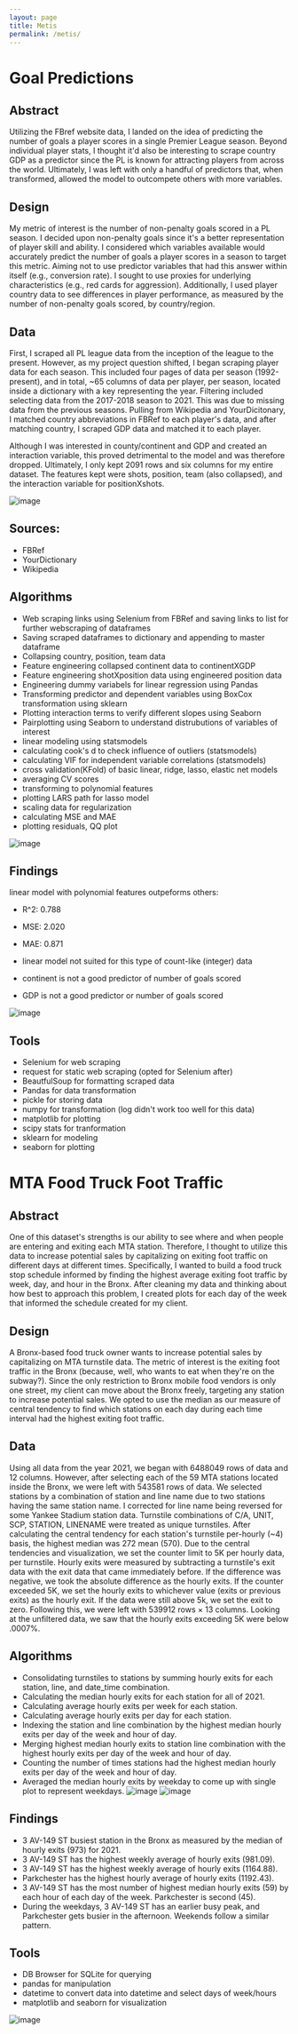 ```yaml
---
layout: page
title: Metis
permalink: /metis/
---
```


# Goal Predictions

## Abstract

Utilizing the FBref website data, I landed on the idea of predicting the number of goals a player scores in a single Premier League season. Beyond individual player stats, I thought it'd also be interesting to scrape country GDP as a predictor since the PL is known for attracting players from across the world. Ultimately, I was left with only a handful of predictors that, when transformed, allowed the model to outcompete others with more variables.


## Design

My metric of interest is the number of non-penalty goals scored in a PL season. I decided upon non-penalty goals since it's a better representation of player skill and ability. I considered which variables available would accurately predict the number of goals a player scores in a season to target this metric. Aiming not to use predictor variables that had this answer within itself (e.g., conversion rate). I sought to use proxies for underlying characteristics (e.g., red cards for aggression). Additionally, I used player country data to see differences in player performance, as measured by the number of non-penalty goals scored, by country/region.


## Data

First, I scraped all PL league data from the inception of the league to the present. However, as my project question shifted, I began scraping player data for each season. This included four pages of data per season (1992-present), and in total, ~65 columns of data per player, per season, located inside a dictionary with a key representing the year. Filtering included selecting data from the 2017-2018 season to 2021. This was due to missing data from the previous seasons. Pulling from Wikipedia and YourDicitonary, I matched country abbreviations in FBRef to each player's data, and after matching country, I scraped GDP data and matched it to each player.

Although I was interested in county/continent and GDP and created an interaction variable, this proved detrimental to the model and was therefore dropped. Ultimately, I only kept 2091 rows and six columns for my entire dataset. The features kept were shots, position, team (also collapsed), and the interaction variable for positionXshots.

![image](/projects/python/Regression/images/interaction.png)

## Sources:
- FBRef
- YourDictionary
- Wikipedia

## Algorithms
- Web scraping links using Selenium from FBRef and saving links to list for further webscraping of dataframes
- Saving scraped dataframes to dictionary and appending to master dataframe
- Collapsing country, position, team data
- Feature engineering collapsed continent data to continentXGDP
- Feature engineering shotXposition data using engineered position data
- Engineering dummy variabels for linear regression using Pandas
- Transforming predictor and dependent variables using BoxCox transformation using sklearn
- Plotting interaction terms to verify different slopes using Seaborn
- Pairplotting using Seaborn to understand distrubutions of variables of interest
- linear modeling using statsmodels
- calculating cook's d to check influence of outliers (statsmodels)
- calculating VIF for independent variable correlations (statsmodels)
- cross validation(KFold) of basic linear, ridge, lasso, elastic net models
- averaging CV scores
- transforming to polynomial features
- plotting LARS path for lasso model
- scaling data for regularization
- calculating MSE and MAE
- plotting residuals, QQ plot

![image](/projects/python/Regression/images/qq.png)


## Findings

linear model with polynomial features outpeforms others:

- R^2: 0.788
- MSE: 2.020
- MAE: 0.871

- linear model not suited for this type of count-like (integer) data
- continent is not a good predictor of number of goals scored
- GDP is not a good predictor or number of goals scored

![image](/projects/python/Regression/images/scatter.png)

## Tools
- Selenium for web scraping
- request for static web scraping (opted for Selenium after)
- BeautfulSoup for formatting scraped data
- Pandas for data transformation
- pickle for storing data
- numpy for transformation (log didn't work too well for this data)
- matplotlib for plotting
- scipy stats for tranformation
- sklearn for modeling
- seaborn for plotting




# MTA Food Truck Foot Traffic 

## Abstract
One of this dataset's strengths is our ability to see where and when people are entering and exiting each MTA station. Therefore, I thought to utilize this data to increase potential sales by capitalizing on exiting foot traffic on different days at different times. Specifically, I wanted to build a food truck stop schedule informed by finding the highest average exiting foot traffic by week, day, and hour in the Bronx. After cleaning my data and thinking about how best to approach this problem, I created plots for each day of the week that informed the schedule created for my client.

## Design
A Bronx-based food truck owner wants to increase potential sales by capitalizing on MTA turnstile data. The metric of interest is the exiting foot traffic in the Bronx (because, well, who wants to eat when they're on the subway?). Since the only restriction to Bronx mobile food vendors is only one street, my client can move about the Bronx freely, targeting any station to increase potential sales. We opted to use the median as our measure of central tendency to find which stations on each day during each time interval had the highest exiting foot traffic.

## Data
Using all data from the year 2021, we began with 6488049 rows of data and 12 columns. However, after selecting each of the 59 MTA stations located inside the Bronx, we were left with 543581 rows of data. We selected stations by a combination of station and line name due to two stations having the same station name. I corrected for line name being reversed for some Yankee Stadium station data. Turnstile combinations of C/A, UNIT, SCP, STATION, LINENAME were treated as unique turnstiles.
After calculating the central tendency for each station's turnstile per-hourly (~4) basis, the highest median was 272 mean (570). Due to the central tendencies and visualization, we set the counter limit to 5K per hourly data, per turnstile. Hourly exits were measured by subtracting a turnstile's exit data with the exit data that came immediately before. If the difference was negative, we took the absolute difference as the hourly exits. If the counter exceeded 5K, we set the hourly exits to whichever value (exits or previous exits) as the hourly exit. If the data were still above 5k, we set the exit to zero. Following this, we were left with 539912 rows × 13 columns. Looking at the unfiltered data, we saw that the hourly exits exceeding 5K were below .0007%.

## Algorithms
- Consolidating turnstiles to stations by summing hourly exits for each station, line, and date_time combination.
- Calculating the median hourly exits for each station for all of 2021.
- Calculating average hourly exits per week for each station.
- Calculating average hourly exits per day for each station.
- Indexing the station and line combination by the highest median hourly exits per day of the week and hour of day.
- Merging highest median hourly exits to station line combination with the highest hourly exits per day of the week and hour of day.
- Counting the number of times stations had the highest median hourly exits per day of the week and hour of day.
- Averaged the median hourly exits by weekday to come up with single plot to represent weekdays.
![image](/projects/python/EDA/images/dots.png)
![image](/projects/python/EDA/images/weekmean.png)


## Findings
- 3 AV-149 ST busiest station in the Bronx as measured by the median of hourly exits (973) for 2021.
- 3 AV-149 ST has the highest weekly average of hourly exits (981.09).
- 3 AV-149 ST has the highest weekly average of hourly exits (1164.88).
- Parkchester has the highest hourly average of hourly exits (1192.43).
- 3 AV-149 ST has the most number of highest median hourly exits (59) by each hour of each day of the week. Parkchester is second (45).
- During the weekdays, 3 AV-149 ST has an earlier busy peak, and Parkchester gets busier in the afternoon. Weekends follow a similar pattern.

## Tools
- DB Browser for SQLite for querying
- pandas for manipulation
- datetime to convert data into datetime and select days of week/hours
- matplotlib and seaborn for visualization


![image](/projects/python/EDA/images/EDA_calendar_Clayton_Young.png)


